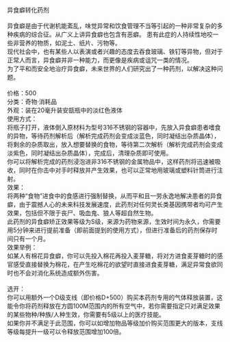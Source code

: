 <title>异食癖转化药剂</title>
<meta name="GENERATOR" content="WinCHM">
<meta http-equiv="Content-Type" content="text/html; charset=gb2312">
<br>异食癖转化药剂
<br>
<br>异食癖是由于代谢机能紊乱，味觉异常和饮食管理不当等引起的一种非常复杂的多种疾病的综合征。从广义上讲异食癖也包含有恶癖。 患有此症的人持续性地咬一些非营养的物质，如泥土、纸片、污物等。
<br>现代社会中，也有某些人以表演或者兴趣的态度去吞食玻璃、铁钉等异物，但对于正常人而言，异食癖并非一种能力，而更像是疾病或诅咒一类的情况。
<br>为了平和而安全地治疗异食癖，未来世界的人们研究出了一种药剂，以解决这种问题。
<br>
<br>价格：500
<br>分类：奇物·消耗品
<br>外观：装在20毫升装安瓿瓶中的淡红色液体
<br>使用方式：
<br>将瓶子打开，液体倒入原材料为型号316不锈钢的容器中，先放入异食癖患者嗜食的异物，等待药剂解析后（解析完成药剂会变成淡蓝色，同时凝结出杂质晶体），将剩余的杂质取出，放入想要替换的食物，等待第二次解析（解析完成药剂会变成淡紫色，同时凝结出杂质晶体），完成后，清理杂质即可使用。
<br>你可以将解析完成的药剂浸泡进非316不锈钢的金属物品中，这样药剂将迅速被吸收，同时在你击中对手时释放并产生效果，也可以正常地用玻璃或塑料针筒进行注射。
<br>效果：
<br>将两种“食物”进食中的食感进行强制替换，从而平和且一劳永逸地解决患者的异食癖，由于震撼人心的未来科技发展速度，此药剂对任何灵长类基因携带者均可产生效果，包括但不限于丧尸、吸血鬼、狼人等超自然生物。
<br>此药剂的异食癖矫正效果等级为S级，来源为药物来源，生效时间为永久，你需要用5分钟来进行提前准备（即前面提到的使用方式），但进行准备后的药剂保存时间只有一个月。
<br>效果举例：
<br>如某人有棉花异食癖，你可以先投入棉花再投入麦芽糖，将对方进食麦芽糖时的感官感受直接替换为棉花，在产生吃棉花的欲望时直接进食麦芽糖，满足异常食欲同时也不会对消化系统造成额外伤害。
<br>
<br>选开：
<br>你可以用额外一个D级支线（即价格D+500）购买本药剂专用的气体释放装置，这能令你将药剂释放在方圆100M范围内的所有空气中，若你需要指定只对满足效果的某些物种/种族/人种生效，你需要有5级以上的医疗技能。
<br>如果你并不满足于此范围，你可以如增加物品等级加价购买范围更大的版本，支线等级每提升一级可以令释放范围增加100倍。